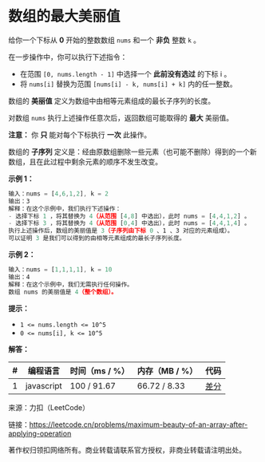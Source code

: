 # 数组的最大美丽值

给你一个下标从 **0** 开始的整数数组 `nums` 和一个 **非负** 整数 `k` 。

在一步操作中，你可以执行下述指令：

- 在范围 `[0, nums.length - 1]` 中选择一个 **此前没有选过** 的下标 i 。
- 将 `nums[i]` 替换为范围 `[nums[i] - k, nums[i] + k]` 内的任一整数。

数组的 **美丽值** 定义为数组中由相等元素组成的最长子序列的长度。

对数组 `nums` 执行上述操作任意次后，返回数组可能取得的 **最大** 美丽值。

**注意：** 你 **只** 能对每个下标执行 **一次** 此操作。

数组的 **子序列** 定义是：经由原数组删除一些元素（也可能不删除）得到的一个新数组，且在此过程中剩余元素的顺序不发生改变。

**示例 1：**

``` javascript
输入：nums = [4,6,1,2], k = 2
输出：3
解释：在这个示例中，我们执行下述操作：
- 选择下标 1 ，将其替换为 4（从范围 [4,8] 中选出），此时 nums = [4,4,1,2] 。
- 选择下标 3 ，将其替换为 4（从范围 [0,4] 中选出），此时 nums = [4,4,1,4] 。
执行上述操作后，数组的美丽值是 3（子序列由下标 0 、1 、3 对应的元素组成）。
可以证明 3 是我们可以得到的由相等元素组成的最长子序列长度。
```

**示例 2：**

``` javascript
输入：nums = [1,1,1,1], k = 10
输出：4
解释：在这个示例中，我们无需执行任何操作。
数组 nums 的美丽值是 4（整个数组）。
```

**提示：**

- `1 <= nums.length <= 10^5`
- `0 <= nums[i], k <= 10^5`

**解答：**

**#**|**编程语言**|**时间（ms / %）**|**内存（MB / %）**|**代码**
--|--|--|--|--
1|javascript|100 / 91.67|66.72 / 8.33|[差分](./javascript/ac_v1.js)

来源：力扣（LeetCode）

链接：https://leetcode.cn/problems/maximum-beauty-of-an-array-after-applying-operation

著作权归领扣网络所有。商业转载请联系官方授权，非商业转载请注明出处。
